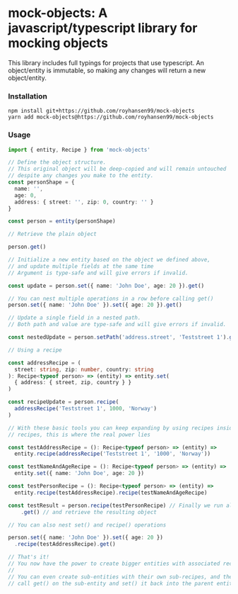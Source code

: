 # mock-objects: A javascript/typescript library for mocking objects

This library includes full typings for projects that use typescript.
An object/entity is immutable, so making any changes will return a new object/entity.

### Installation

`npm install git+https://github.com/royhansen99/mock-objects`  
`yarn add mock-objects@https://github.com/royhansen99/mock-objects`

### Usage

```typescript
import { entity, Recipe } from 'mock-objects'

// Define the object structure.
// This original object will be deep-copied and will remain untouched
// despite any changes you make to the entity.
const personShape = {
  name: '',
  age: 0,
  address: { street: '', zip: 0, country: '' }
}

const person = entity(personShape)

// Retrieve the plain object

person.get()

// Initialize a new entity based on the object we defined above,
// and update multiple fields at the same time
// Argument is type-safe and will give errors if invalid.

const update = person.set({ name: 'John Doe', age: 20 }).get() 

// You can nest multiple operations in a row before calling get()
person.set({ name: 'John Doe' }).set({ age: 20 }).get()

// Update a single field in a nested path.
// Both path and value are type-safe and will give errors if invalid.

const nestedUpdate = person.setPath('address.street', 'Teststreet 1').get()

// Using a recipe

const addressRecipe = (
  street: string, zip: number, country: string
): Recipe<typeof person> => (entity) => entity.set(
  { address: { street, zip, country } }
)

const recipeUpdate = person.recipe(
  addressRecipe('Teststreet 1', 1000, 'Norway')
)

// With these basic tools you can keep expanding by using recipes inside
// recipes, this is where the real power lies

const testAddressRecipe = (): Recipe<typeof person> => (entity) =>
  entity.recipe(addressRecipe('Teststreet 1', '1000', 'Norway')) 

const testNameAndAgeRecipe = (): Recipe<typeof person> => (entity) =>
  entity.set({ name: 'John Doe', age: 20 }) 

const testPersonRecipe = (): Recipe<typeof person> => (entity) => 
  entity.recipe(testAddressRecipe).recipe(testNameAndAgeRecipe)

const testResult = person.recipe(testPersonRecipe) // Finally we run all the recipes
    .get() // and retrieve the resulting object 

// You can also nest set() and recipe() operations 

person.set({ name: 'John Doe' }).set({ age: 20 })
  .recipe(testAddressRecipe).get()

// That's it!
// You now have the power to create bigger entities with associated recipes.
//
// You can even create sub-entities with their own sub-recipes, and then you
// call get() on the sub-entity and set() it back into the parent entity.
```
